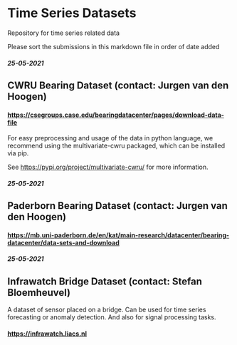 # Time Series Datasets
Repository for time series related data

Please sort the submissions in this markdown file in order of date added

##### 25-05-2021
## CWRU Bearing Dataset (contact: Jurgen van den Hoogen)

#### https://csegroups.case.edu/bearingdatacenter/pages/download-data-file
For easy preprocessing and usage of the data in python language, we recommend using the multivariate-cwru packaged, which can be installed via pip.


See https://pypi.org/project/multivariate-cwru/ for more information.

##### 25-05-2021
## Paderborn Bearing Dataset (contact: Jurgen van den Hoogen)
#### https://mb.uni-paderborn.de/en/kat/main-research/datacenter/bearing-datacenter/data-sets-and-download


##### 25-05-2021
## Infrawatch Bridge Dataset (contact: Stefan Bloemheuvel)
A dataset of sensor placed on a bridge. Can be used for time series forecasting or anomaly detection. And also for signal processing tasks.
#### https://infrawatch.liacs.nl
